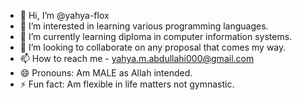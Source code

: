 - 👋 Hi, I’m @yahya-flox
- 👀 I’m interested in learning various programming languages.
- 🌱 I’m currently learning diploma in computer information systems.
- 💞️ I’m looking to collaborate on any proposal that comes my way.
- 📫 How to reach me - yahya.m.abdullahi000@gmail.com
- 😄 Pronouns: Am MALE as Allah intended.
- ⚡ Fun fact: Am flexible in life matters not gymnastic.

<!---
yahya-flox/yahya-flox is a ✨ special ✨ repository because its `README.md` (this file) appears on your GitHub profile.
You can click the Preview link to take a look at your changes.
--->
